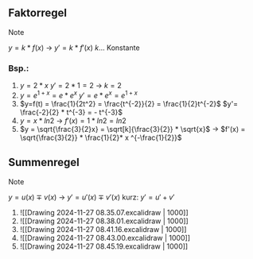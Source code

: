 ## Faktorregel
>[!note]
>$y = k * f(x)$ → $y' = k*f'(x)$
$k$... Konstante
### Bsp.:
1) $y = 2*x$    $y' = 2*1 = 2$ → $k = 2$
2) $y = e^{1+x} = e*e^x$    $y'=e*e^x=e^{1+x}$
3) $y=f(t) = \frac{1}{2t^2} = \frac{t^{-2}}{2} = \frac{1}{2}t^{-2}$     $y'= \frac{-2}{2} * t^{-3} = - t^{-3}$
4) $y = x * ln2$ → $f'(x) = 1 * ln2 = ln2$
5) $y = \sqrt{\frac{3}{2}x} = \sqrt[k]{\frac{3}{2}} * \sqrt{x}$ → $f'(x) = \sqrt{\frac{3}{2}} * \frac{1}{2}* x ^{-\frac{1}{2}}$

## Summenregel
>[!note]
>$y = u(x) ∓ v(x)$ → $y' = u'(x) ∓ v'(x)$
>kurz: $y' = u' + v'$

1) ![[Drawing 2024-11-27 08.35.07.excalidraw | 1000]]
2) ![[Drawing 2024-11-27 08.38.01.excalidraw | 1000]]
3) ![[Drawing 2024-11-27 08.41.16.excalidraw | 1000]]
4) ![[Drawing 2024-11-27 08.43.00.excalidraw | 1000]]
5) ![[Drawing 2024-11-27 08.45.19.excalidraw | 1000]]